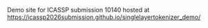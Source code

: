 Demo site for ICASSP submission 10140 hosted at https://icassp2026submission.github.io/singlelayertokenizer_demo/
